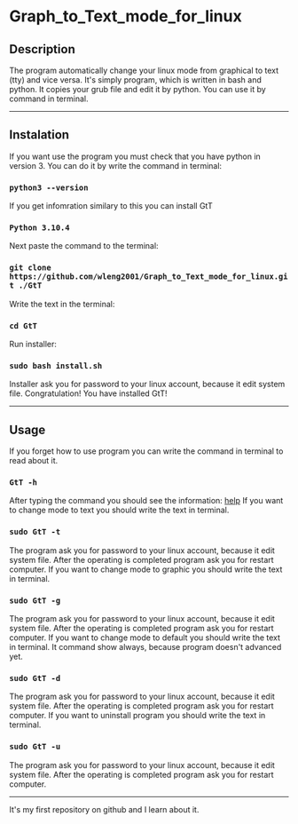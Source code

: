 # Graph_to_Text_mode_for_linux
<!-- markdownlint-configure-file { "MD004": { "style": "consistent" } } -->
<!-- markdownlint-disable MD033 -->

## Description

The program automatically change your linux mode from graphical to text (tty) and vice versa.
It's simply program, which is written in bash and python. It copies your grub file and edit it by python. You can use it by command in terminal.

-----

## Instalation

If you want use the program you must check that you have python in version 3. You can do it by write the command in terminal:
### `python3 --version` 
If you get infomration similary to this you can install GtT
### `Python 3.10.4`
Next paste the command to the terminal: 
### `git clone https://github.com/wleng2001/Graph_to_Text_mode_for_linux.git ./GtT`
Write the text in the terminal:
### `cd GtT`
Run installer:
### `sudo bash install.sh`
Installer ask you for password to your linux account, because it edit system file.
Congratulation! You have installed GtT!

-----

## Usage

If you forget how to use program you can write the command in terminal to read about it.
### `GtT -h`
After typing the command you should see the information: 
<a href="help.txt"> help</a>
If you want to change mode to text you should write the text in terminal.
### `sudo GtT -t`
The program ask you for password to your linux account, because it edit system file. After the operating is completed program ask you for restart computer.
If you want to change mode to graphic you should write the text in terminal.
### `sudo GtT -g`
The program ask you for password to your linux account, because it edit system file. After the operating is completed program ask you for restart computer.
If you want to change mode to default you should write the text in terminal. It command show always, because program doesn't advanced yet.
### `sudo GtT -d`
The program ask you for password to your linux account, because it edit system file. After the operating is completed program ask you for restart computer.
If you want to uninstall program you should write the text in terminal.
### `sudo GtT -u`
The program ask you for password to your linux account, because it edit system file. After the operating is completed program ask you for restart computer.

-----
It's my first repository on github and I learn about it.

